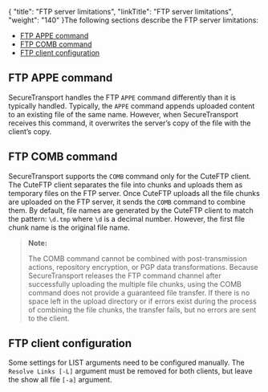 {
    "title": "FTP server limitations",
    "linkTitle": "FTP server limitations",
    "weight": "140"
}The following sections describe the FTP server limitations:

-   <a href="#FTP_APPE" class="MCXref xref">FTP APPE command</a>
-   <a href="#FTP_COMB" class="MCXref xref">FTP COMB command</a>
-   <a href="#FTP_client" class="MCXref xref">FTP client configuration</a>

<span id="FTP_APPE"></span>

## FTP APPE command

<span class="mc-variable axway_variables.Component_Short_Name variable">SecureTransport</span> handles the FTP `APPE` command differently than it is typically handled. Typically, the `APPE` command appends uploaded content to an existing file of the same name. However, when <span class="mc-variable axway_variables.Component_Short_Name variable">SecureTransport</span> receives this command, it overwrites the server’s copy of the file with the client’s copy.

<span id="FTP_COMB"></span>

## FTP COMB command

<span class="mc-variable axway_variables.Component_Short_Name variable">SecureTransport</span> supports the `COMB` command only for the CuteFTP client. The CuteFTP client separates the file into chunks and uploads them as temporary files on the FTP server. Once CuteFTP uploads all the file chunks are uploaded on the FTP server, it sends the `COMB` command to combine them. By default, file names are generated by the CuteFTP client to match the pattern: `\d.tmp` where `\d` is a decimal number. However, the first file chunk name is the original file name.

> **Note:**
>
> The COMB command cannot be combined with post-transmission actions, repository encryption, or PGP data transformations. Because SecureTransport releases the FTP command channel after successfully uploading the multiple file chunks, using the COMB command does not provide a guaranteed file transfer. If there is no space left in the upload directory or if errors exist during the process of combining the file chunks, the transfer fails, but no errors are sent to the client.

<span id="FTP_client"></span>

## FTP client configuration

Some settings for LIST arguments need to be configured manually. The `Resolve Links [-L]` argument must be removed for both clients, but leave the show all file `[-a]` argument.
